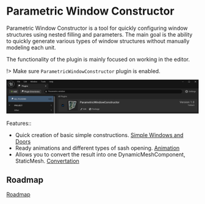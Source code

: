 <!-- docs/README.md -->

# Parametric Window Constructor

Parametric Window Constructor is a tool for quickly configuring window structures using nested filling and parameters. The main goal is the ability to quickly generate various types of window structures without manually modeling each unit.

The functionality of the plugin is mainly focused on working in the editor.

!> Make sure ```ParametricWindowConstructor``` plugin is enabled.

![](./img/UE_PluginCheck.png ':size=50%')


Features::
 - Quick creation of basic simple constructions. [Simple Windows and Doors](./SimpleWindow.md)
 - Ready animations and different types of sash opening. [Animation](./Animation.md)
 - Allows you to convert the result into one DynamicMeshComponent, StaticMesh. [Convertation](./Convertation.md)

## Roadmap

[Roadmap](https://trello.com/b/PzMl1SO7/parametricwindowconstructorpublicroadmap)
